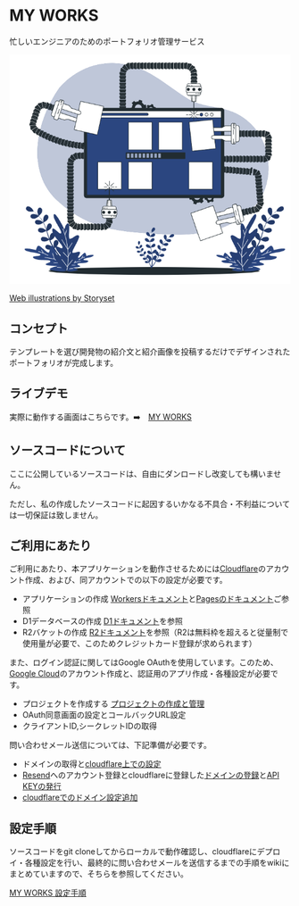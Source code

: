 # MY WORKS

忙しいエンジニアのためのポートフォリオ管理サービス

![hero](assets/myworks.png)

[Web illustrations by Storyset](https://storyset.com/web)

## コンセプト

テンプレートを選び開発物の紹介文と紹介画像を投稿するだけでデザインされたポートフォリオが完成します。

## ライブデモ

実際に動作する画面はこちらです。➡️　[MY WORKS](https://myworks-services.com)

## ソースコードについて

ここに公開しているソースコードは、自由にダンロードし改変しても構いません。

ただし、私の作成したソースコードに起因するいかなる不具合・不利益については一切保証は致しません。

## ご利用にあたり

ご利用にあたり、本アプリケーションを動作させるためには[Cloudflare](https://www.cloudflare.com/ja-jp/)のアカウント作成、および、同アカウントでの以下の設定が必要です。

- アプリケーションの作成 [Workersドキュメント](https://developers.cloudflare.com/workers/)と[Pagesのドキュメント](https://developers.cloudflare.com/pages/)ご参照
- D1データベースの作成 [D1ドキュメント](https://developers.cloudflare.com/d1/)を参照
- R2バケットの作成 [R2ドキュメント](https://developers.cloudflare.com/r2/)を参照（R2は無料枠を超えると従量制で使用量が必要で、このためクレジットカード登録が求められます）

また、ログイン認証に関してはGoogle OAuthを使用しています。このため、[Google Cloud](https://cloud.google.com/?_gl=1*1vhixiu*_up*MQ..&gclid=CjwKCAjw34qzBhBmEiwAOUQcF9V0arBfImTLf5Uz1SVMAl9bz2b52cFJFBUH1846NccvkaotZtIdnhoCEaYQAvD_BwE&gclsrc=aw.ds)のアカウント作成と、認証用のアプリ作成・各種設定が必要です。

- プロジェクトを作成する [プロジェクトの作成と管理](https://cloud.google.com/resource-manager/docs/creating-managing-projects?hl=ja)
- OAuth同意画面の設定とコールバックURL設定
- クライアントID,シークレットIDの取得

問い合わせメール送信については、下記準備が必要です。

- ドメインの取得と[cloudflare上での設定](https://developers.cloudflare.com/registrar/account-options/domain-management)
- [Resend](https://resend.com/)へのアカウント登録とcloudflareに登録した[ドメインの登録](https://resend.com/docs/dashboard/domains/introduction)と[API KEYの発行](https://resend.com/docs/dashboard/api-keys/introduction)
- [cloudflareでのドメイン設定追加](https://developers.cloudflare.com/workers/tutorials/send-emails-with-resend/?mkt_tok=NzEzLVhTQy05MTgAAAGTjjG8kGOAxmwpJB3t6-7IfYqIU2Uo-kQx5QW7cBQV4fvRRNMpOZtqVnJ8S-oMtc9wWFOk5beaZ8ga3FjL8Aptbjj0LAkrhWYzrz046pvOxwteTV7LPs5L#add-your-domain-to-resend)

## 設定手順

ソースコードをgit cloneしてからローカルで動作確認し、cloudflareにデプロイ・各種設定を行い、最終的に問い合わせメールを送信するまでの手順をwikiにまとめていますので、そちらを参照してください。

[MY WORKS 設定手順](https://github.com/hiszuk/myworks/wiki)
